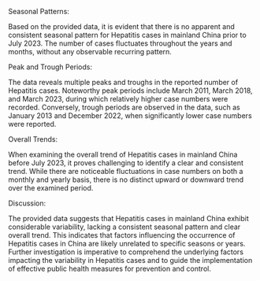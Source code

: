 Seasonal Patterns:

Based on the provided data, it is evident that there is no apparent and consistent seasonal pattern for Hepatitis cases in mainland China prior to July 2023. The number of cases fluctuates throughout the years and months, without any observable recurring pattern.

Peak and Trough Periods:

The data reveals multiple peaks and troughs in the reported number of Hepatitis cases. Noteworthy peak periods include March 2011, March 2018, and March 2023, during which relatively higher case numbers were recorded. Conversely, trough periods are observed in the data, such as January 2013 and December 2022, when significantly lower case numbers were reported.

Overall Trends:

When examining the overall trend of Hepatitis cases in mainland China before July 2023, it proves challenging to identify a clear and consistent trend. While there are noticeable fluctuations in case numbers on both a monthly and yearly basis, there is no distinct upward or downward trend over the examined period.

Discussion:

The provided data suggests that Hepatitis cases in mainland China exhibit considerable variability, lacking a consistent seasonal pattern and clear overall trend. This indicates that factors influencing the occurrence of Hepatitis cases in China are likely unrelated to specific seasons or years. Further investigation is imperative to comprehend the underlying factors impacting the variability in Hepatitis cases and to guide the implementation of effective public health measures for prevention and control.